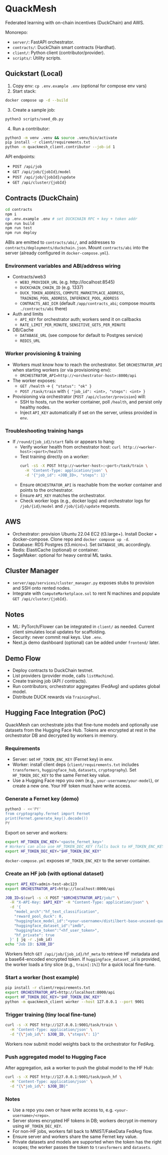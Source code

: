 # QuackMesh

Federated learning with on-chain incentives (DuckChain) and AWS.

Monorepo:
- `server/`: FastAPI orchestrator.
- `contracts/`: DuckChain smart contracts (Hardhat).
- `client/`: Python client (contributor/provider).
- `scripts/`: Utility scripts.

## Quickstart (Local)
1. Copy env: `cp .env.example .env` (optional for compose env vars)
2. Start stack:
```bash
docker compose up -d --build
```
3. Create a sample job:
```bash
python3 scripts/seed_db.py
```
4. Run a contributor:
```bash
python3 -m venv .venv && source .venv/bin/activate
pip install -r client/requirements.txt
python -m quackmesh_client.contributor --job-id 1
```

API endpoints:
- `POST /api/job`
- `GET /api/job/{jobId}/model`
- `POST /api/job/{jobId}/update`
- `GET /api/cluster/{jobId}`

## Contracts (DuckChain)
```bash
cd contracts
npm i
cp .env.example .env # set DUCKCHAIN RPC + key + token addr
npm run build
npm run test
npm run deploy
```
ABIs are emitted to `contracts/abi/`, and addresses to `contracts/deployments/duckchain.json`.
Mount `contracts/abi` into the server (already configured in `docker-compose.yml`).

### Environment variables and ABI/address wiring
- Contracts/web3
  - `WEB3_PROVIDER_URL` (e.g. http://localhost:8545)
  - `DUCKCHAIN_CHAIN_ID` (e.g. 1337)
  - `DUCK_TOKEN_ADDRESS`, `COMPUTE_MARKETPLACE_ADDRESS`, `TRAINING_POOL_ADDRESS`, `INFERENCE_POOL_ADDRESS`
  - `CONTRACTS_ABI_DIR` (default `/app/contracts_abi`; compose mounts `./contracts/abi` there)
- Auth and limits
  - `API_KEY` for orchestrator auth; workers send it on callbacks
  - `RATE_LIMIT_PER_MINUTE`, `SENSITIVE_GETS_PER_MINUTE`
- DB/Cache
  - `DATABASE_URL` (see compose for default to Postgres service)
  - `REDIS_URL`

### Worker provisioning & training
- Workers must know how to reach the orchestrator. Set `ORCHESTRATOR_API` when starting workers (or via provisioning env):
  - `ORCHESTRATOR_API=http://<orchestrator-host>:8000/api`
- The worker exposes:
  - `GET /health` -> `{ "status": "ok" }`
  - `POST /task/train` with `{ "job_id": <int>, "steps": <int> }`
- Provisioning via orchestrator (`POST /api/cluster/provision`) will:
  - SSH to hosts, run the worker container, poll `/health`, and persist only healthy nodes.
  - Inject `API_KEY` automatically if set on the server, unless provided in `env`.

### Troubleshooting training hangs
- If `/round/{job_id}/start` fails or appears to hang:
  - Verify worker health from orchestrator host: `curl http://<worker-host>:<port>/health`
  - Test training directly on a worker:
    ```bash
    curl -sS -X POST http://<worker-host>:<port>/task/train \
      -H 'Content-Type: application/json' \
      -d '{"job_id": <JOB_ID>, "steps": 1}'
    ```
  - Ensure `ORCHESTRATOR_API` is reachable from the worker container and points to the orchestrator.
  - Ensure `API_KEY` matches the orchestrator.
  - Check worker logs (e.g., docker logs) and orchestrator logs for `/job/{id}/model` and `/job/{id}/update` requests.

## AWS
- Orchestrator: provision Ubuntu 22.04 EC2 (t3.large+). Install Docker + docker-compose. Clone repo and `docker compose up -d`.
- Database: RDS Postgres (t3.micro+). Set `DATABASE_URL` accordingly.
- Redis: ElastiCache (optional) or container.
- SageMaker: optional for heavy central ML tasks.

## Cluster Manager
- `server/app/services/cluster_manager.py` exposes stubs to provision and SSH onto rented nodes.
- Integrate with `ComputeMarketplace.sol` to rent N machines and populate `GET /api/cluster/{jobId}`.

## Notes
- ML: PyTorch/Flower can be integrated in `client/` as needed. Current client simulates local updates for scaffolding.
- Security: never commit real keys. Use `.env`.
- Next.js demo dashboard (optional) can be added under `frontend/` later.

## Demo Flow
- Deploy contracts to DuckChain testnet.
- List providers (provider mode, calls `listMachine`).
- Create training job (API / contracts).
- Run contributors; orchestrator aggregates (FedAvg) and updates global model.
- Distribute DUCK rewards via `TrainingPool`.

## Hugging Face Integration (PoC)
QuackMesh can orchestrate jobs that fine-tune models and optionally use datasets from the Hugging Face Hub. Tokens are encrypted at rest in the orchestrator DB and decrypted by workers in memory.

### Requirements
- Server: set `HF_TOKEN_ENC_KEY` (Fernet key) in env.
- Worker: install client deps (`client/requirements.txt` includes `transformers`, `huggingface_hub`, `datasets`, `cryptography`). Set `HF_TOKEN_DEC_KEY` to the same Fernet key value.
- Use a Hugging Face repo you own (e.g., `your-username/your-model`), or create a new one. Your HF token must have write access.

### Generate a Fernet key (demo)
```bash
python3 - <<'PY'
from cryptography.fernet import Fernet
print(Fernet.generate_key().decode())
PY
```
Export on server and workers:
```bash
export HF_TOKEN_ENC_KEY='<paste_fernet_key>'
# Workers can also use HF_TOKEN_DEC_KEY (falls back to HF_TOKEN_ENC_KEY if unset)
export HF_TOKEN_DEC_KEY="$HF_TOKEN_ENC_KEY"
```

`docker-compose.yml` exposes `HF_TOKEN_ENC_KEY` to the server container.

### Create an HF job (with optional dataset)
```bash
export API_KEY=admin-test-abc123
export ORCHESTRATOR_API=http://localhost:8000/api

JOB_ID=$(curl -s -X POST "$ORCHESTRATOR_API/job/" \
  -H "X-API-Key: $API_KEY" -H "Content-Type: application/json" \
  -d '{
    "model_arch":"hf_text_classification",
    "reward_pool_duck": 0,
    "huggingface_model_id":"<your-username>/distilbert-base-uncased-quackmesh-demo",
    "huggingface_dataset_id":"imdb",
    "huggingface_token":"<hf_user_token>",
    "hf_private": true
  }' | jq -r .job_id)
echo "Job ID: $JOB_ID"
```

Workers fetch `GET /api/job/{job_id}/hf_meta` to retrieve HF metadata and a base64-encoded encrypted token. If `huggingface_dataset_id` is provided, the worker loads a tiny slice (e.g., `train[:1%]`) for a quick local fine-tune.

### Start a worker (host example)
```bash
pip install -r client/requirements.txt
export ORCHESTRATOR_API=http://localhost:8000/api
export HF_TOKEN_DEC_KEY="$HF_TOKEN_ENC_KEY"
python -m quackmesh_client worker --host 127.0.0.1 --port 9001
```

### Trigger training (tiny local fine-tune)
```bash
curl -s -X POST http://127.0.0.1:9001/task/train \
  -H 'Content-Type: application/json' \
  -d "{\"job_id\": $JOB_ID, \"steps\": 1}"
```

Workers now submit model weights back to the orchestrator for FedAvg.

### Push aggregated model to Hugging Face
After aggregation, ask a worker to push the global model to the HF Hub:
```bash
curl -s -X POST http://127.0.0.1:9001/task/push_hf \
  -H 'Content-Type: application/json' \
  -d "{\"job_id\": $JOB_ID}"
```

### Notes
- Use a repo you own or have write access to, e.g. `<your-username>/<repo>`.
- Server stores encrypted HF tokens in DB; workers decrypt in-memory using `HF_TOKEN_DEC_KEY`.
- For non-HF jobs, workers fall back to MNIST/FakeData FedAvg flow.
- Ensure server and workers share the same Fernet key value.
- Private datasets and models are supported when the token has the right scopes; the worker passes the token to `transformers` and `datasets`.
